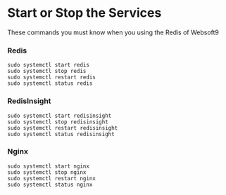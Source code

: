 # Start or Stop the Services

These commands you must know when you using the Redis of Websoft9

### Redis

```shell
sudo systemctl start redis
sudo systemctl stop redis
sudo systemctl restart redis
sudo systemctl status redis
```

### RedisInsight

```shell
sudo systemctl start redisinsight
sudo systemctl stop redisinsight
sudo systemctl restart redisinsight
sudo systemctl status redisinsight
```

### Nginx
```shell
sudo systemctl start nginx
sudo systemctl stop nginx
sudo systemctl restart nginx
sudo systemctl status nginx
```

